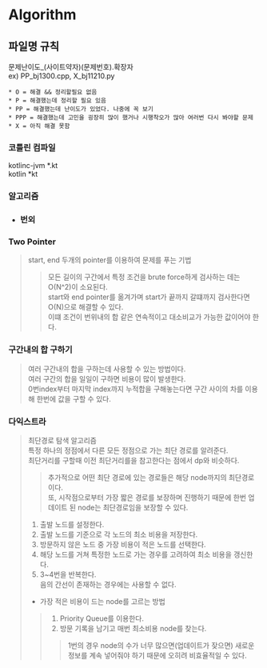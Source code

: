 # Algorithm  

## 파일명 규칙  

문제난이도_(사이트약자)(문제번호).확장자  
ex) PP_bj1300.cpp, X_bj11210.py  

```
* O = 해결 && 정리할필요 없음  
* P = 해결했는데 정리할 필요 있음  
* PP = 해결했는데 난이도가 있었다. 나중에 꼭 보기  
* PPP = 해결했는데 고민을 굉장히 많이 했거나 시행착오가 많아 여러번 다시 봐야할 문제  
* X = 아직 해결 못함  
```
  
### 코틀린 컴파일  
kotlinc-jvm *.kt  
kotlin *kt

### 알고리즘  
- ### 번외
### Two Pointer
> start, end 두개의 pointer를 이용하여 문제를 푸는 기법
> > 모든 길이의 구간에서 특정 조건을 brute force하게 검사하는 데는 O(N^2)이 소요된다.  
> > start와 end pointer를 옮겨가며 start가 끝까지 갈떄까지 검사한다면 O(N)으로 해결할 수 있다.  
> > 이떄 조건이 번위내의 합 같은 연속적이고 대소비교가 가능한 값이어야 한다.

### 구간내의 합 구하기
> 여러 구간내의 합을 구하는데 사용할 수 있는 방법이다.  
> 여러 구간의 합을 일일이 구하면 비용이 많이 발생한다.  
> 0번index부터 마지막 index까지 누적합을 구해놓는다면 구간 사이의 차를 이용해 한번에 값을 구할 수 있다. 

### 다익스트라  
> 최단경로 탐색 알고리즘  
> 특정 하나의 정점에서 다른 모든 정점으로 가는 최단 경로를 알려준다.  
> 최단거리를 구할때 이전 최단거리를을 참고한다는 점에서 dp와 비슷하다. 
> > 추가적으로 어떤 최단 경로에 있는 경로들은 해당 node까지의 최단경로이다.  
> > 또, 시작점으로부터 가장 짧은 경로를 보장하며 진행하기 때문에 한번 업데이트 된 node는 최단경로임을 보장할 수 있다.  
> 1. 출발 노드를 설정한다.
> 2. 출발 노드를 기준으로 각 노드의 최소 비용을 저장한다.
> 3. 방문하지 않은 노드 중 가장 비용이 적은 노드를 선택한다.
> 4. 해당 노드를 거쳐 특정한 노드로 가는 경우를 고려하여 최소 비용을 갱신한다.
> 5. 3~4번을 반복한다.  
> 음의 간선이 존재하는 경우에는 사용할 수 없다.  
> - 가장 적은 비용이 드는 node를 고르는 방법
> > 1. Priority Queue를 이용한다.
> > 2. 방문 기록을 남기고 매번 최소비용 node를 찾는다.
> > > 1번의 경우 node의 수가 너무 많으면(업데이트가 잦으면) 새로운 정보를 계속 넣어줘야 하기 때문에 오히려 비효율적일 수 있다.  